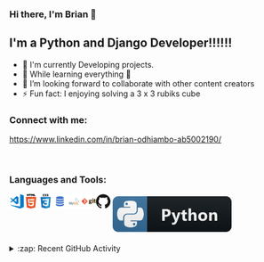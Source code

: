 ### Hi there, I'm Brian 👋


## I'm a Python and Django Developer!!!!!!

- 🔭 I'm currently Developing projects.
- 🌱 While learning everything 🤣
- 👯 I’m looking forward to collaborate with other content creators
- ⚡ Fun fact: I enjoying solving a 3 x 3 rubiks cube


### Connect with me:

https://www.linkedin.com/in/brian-odhiambo-ab5002190/


<br />

### Languages and Tools:

<img align="left" alt="Visual Studio Code" width="26px" src="https://raw.githubusercontent.com/github/explore/80688e429a7d4ef2fca1e82350fe8e3517d3494d/topics/visual-studio-code/visual-studio-code.png" />
<img align="left" alt="HTML5" width="26px" src="https://raw.githubusercontent.com/github/explore/80688e429a7d4ef2fca1e82350fe8e3517d3494d/topics/html/html.png" />
<img align="left" alt="CSS3" width="26px" src="https://raw.githubusercontent.com/github/explore/80688e429a7d4ef2fca1e82350fe8e3517d3494d/topics/css/css.png" />
<img align="left" alt="SQL" width="26px" src="https://raw.githubusercontent.com/github/explore/80688e429a7d4ef2fca1e82350fe8e3517d3494d/topics/sql/sql.png" />
<img align="left" alt="MySQL" width="26px" src="https://raw.githubusercontent.com/github/explore/80688e429a7d4ef2fca1e82350fe8e3517d3494d/topics/mysql/mysql.png" />
<img align="left" alt="Git" width="26px" src="https://raw.githubusercontent.com/github/explore/80688e429a7d4ef2fca1e82350fe8e3517d3494d/topics/git/git.png" />
<img align="left" alt="GitHub" width="26px" src="https://raw.githubusercontent.com/github/explore/78df643247d429f6cc873026c0622819ad797942/topics/github/github.png" />
<img src="https://raw.githubusercontent.com/8bithemant/8bithemant/master/svg/dev/languages/python.svg" alt="python" style="vertical-align:top; margin:4px">


<br />
<br />


<details>
  <summary>:zap: Recent GitHub Activity</summary>
  
<!--START_SECTION:activity-->
## 1. ❗️ [#1] Working on a Car Dealership Site (https://github.com/yobra254/CarDelearshipSite)
## 2.🎉 To be featured - 
(a).📫 Shopping Cart : https://github.com/yobra254/Shopping-Cart-Website 
<br/>
(b).⚡Covid Site: https://github.com/yobra254/covidWebsite

<!--END_SECTION:activity-->

</details>

